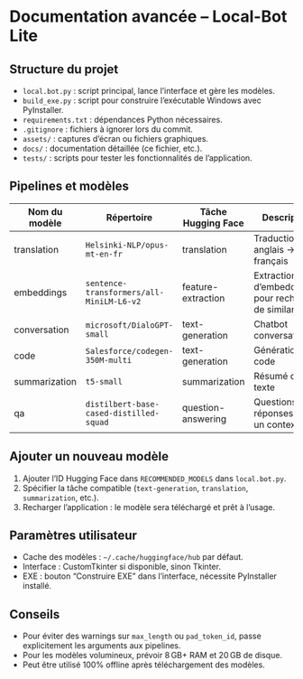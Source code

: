 # Documentation avancée – Local-Bot Lite

## Structure du projet

- `local.bot.py` : script principal, lance l’interface et gère les modèles.
- `build_exe.py` : script pour construire l’exécutable Windows avec PyInstaller.
- `requirements.txt` : dépendances Python nécessaires.
- `.gitignore` : fichiers à ignorer lors du commit.
- `assets/` : captures d’écran ou fichiers graphiques.
- `docs/` : documentation détaillée (ce fichier, etc.).
- `tests/` : scripts pour tester les fonctionnalités de l’application.

## Pipelines et modèles

| Nom du modèle       | Répertoire | Tâche Hugging Face             | Description |
|--------------------|-----------|--------------------------------|-------------|
| translation         | `Helsinki-NLP/opus-mt-en-fr` | translation | Traduction anglais → français |
| embeddings          | `sentence-transformers/all-MiniLM-L6-v2` | feature-extraction | Extraction d’embeddings pour recherche de similarité |
| conversation        | `microsoft/DialoGPT-small` | text-generation | Chatbot conversationnel |
| code                | `Salesforce/codegen-350M-multi` | text-generation | Génération de code |
| summarization       | `t5-small` | summarization | Résumé de texte |
| qa                  | `distilbert-base-cased-distilled-squad` | question-answering | Questions / réponses sur un contexte |

## Ajouter un nouveau modèle

1. Ajouter l’ID Hugging Face dans `RECOMMENDED_MODELS` dans `local.bot.py`.
2. Spécifier la tâche compatible (`text-generation`, `translation`, `summarization`, etc.).
3. Recharger l’application : le modèle sera téléchargé et prêt à l’usage.

## Paramètres utilisateur

- Cache des modèles : `~/.cache/huggingface/hub` par défaut.
- Interface : CustomTkinter si disponible, sinon Tkinter.
- EXE : bouton “Construire EXE” dans l’interface, nécessite PyInstaller installé.

## Conseils

- Pour éviter des warnings sur `max_length` ou `pad_token_id`, passe explicitement les arguments aux pipelines.
- Pour les modèles volumineux, prévoir 8 GB+ RAM et 20 GB de disque.
- Peut être utilisé 100% offline après téléchargement des modèles.


